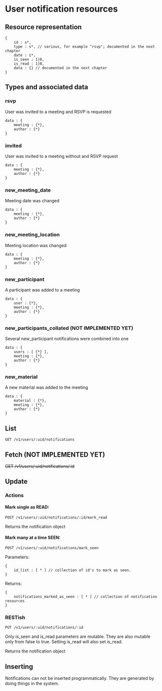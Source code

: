 # User notification resources

## Resource representation

    {
        id : s*,
        type : s*, // various, for example "rsvp"; documented in the next chapter
        date : i*,
        is_seen : 1|0,
        is_read : 1|0,
        data : {} // documented in the next chapter
    }

## Types and associated data

### rsvp

User was invited to a meeting and RSVP is requested

    data : {
        meeting : {*},
        author : {*}
    }

### invited

User was invited to a meeting without and RSVP request

    data : {
        meeting : {*},
        author : {*}
    }

### new\_meeting\_date

Meeting date was changed

    data : {
        meeting : {*},
        author : {*}
    }

### new\_meeting\_location

Meeting location was changed

    data : {
        meeting : {*},
        author : {*}
    }

### new\_participant

A participant was added to a meeting

    data : {
        user : {*},
        meeting : {*},
        author : {*}
    }

### new\_participants\_collated (NOT IMPLEMENTED YET)

Several new\_participant notifications were combined into one

    data : {
        users : [ {*} ],
        meeting : {*},
        author : {*}
    }

### new\_material

A new material was added to the meeting

    data : {
        material : {*},
        meeting : {*},
        author : {*}
    }


## List

    GET /v1/users/:uid/notifications

## Fetch (NOT IMPLEMENTED YET)

~~GET /v1/users/:uid/notifications/:id~~

## Update

### Actions

#### Mark single as READ:

    POST /v1/users/:uid/notifications/:id/mark_read
    
Returns the notification object

#### Mark many at a time SEEN:

    POST /v1/users/:uid/notifications/mark_seen

Parameters:
    
    {
        id_list : [ * ] // collection of id's to mark as seen.
    }
    
Returns:

    {
        notifications_marked_as_seen : [ * ] // collection of notification resources
    }
    
### RESTish

    PUT /v1/users/:uid/notifications/:id

Only is\_seen and is\_read parameters are mutable. They are also mutable only from false to true. Setting is\_read will also set is\_read.
    
Returns the notification object

## Inserting

Notifications can not be inserted programmatically. They are generated by doing things in the system.


